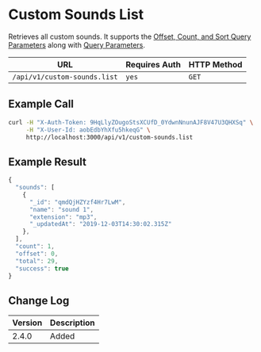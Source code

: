# Custom Sounds List

Retrieves all custom sounds. It supports the [Offset, Count, and Sort Query Parameters](../../pagination.md) along with [Query Parameters](../../query-and-fields-info.md).

| URL                          | Requires Auth | HTTP Method |
| ---------------------------- | ------------- | ----------- |
| `/api/v1/custom-sounds.list` | `yes`         | `GET`       |

## Example Call

```bash
curl -H "X-Auth-Token: 9HqLlyZOugoStsXCUfD_0YdwnNnunAJF8V47U3QHXSq" \
     -H "X-User-Id: aobEdbYhXfu5hkeqG" \
     http://localhost:3000/api/v1/custom-sounds.list
```

## Example Result

```javascript
{
  "sounds": [
    {
      "_id": "qmdQjHZYzf4Hr7LwM",
      "name": "sound 1",
      "extension": "mp3",
      "_updatedAt": "2019-12-03T14:30:02.315Z"
    },
  ],
  "count": 1,
  "offset": 0,
  "total": 29,
  "success": true
}
```

## Change Log

| Version | Description |
| ------- | ----------- |
| 2.4.0   | Added       |
